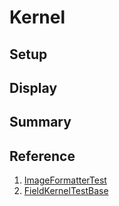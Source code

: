 # Kernel

## Setup

## Display

## Summary

## Reference
1. [ImageFormatterTest](https://api.drupal.org/api/drupal/core%21modules%21image%21tests%21src%21Kernel%21ImageFormatterTest.php/8.5.x)
1. [FieldKernelTestBase](https://api.drupal.org/api/drupal/core%21modules%21field%21tests%21src%21Kernel%21FieldKernelTestBase.php/8.5.x)